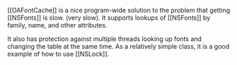 

[[OAFontCache]] is a nice program-wide solution to the problem that getting [[NSFonts]] is slow. (very slow). It supports lookups of [[NSFonts]] by family, name, and other attributes.

It also has protection against multiple threads looking up fonts and changing the table at the same time. As a relatively simple class, it is a good example of how to use [[NSLock]].